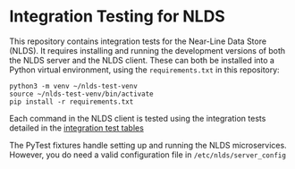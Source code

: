 Integration Testing for NLDS
============================

This repository contains integration tests for the Near-Line Data Store (NLDS).
It requires installing and running the development versions of both the NLDS 
server and the NLDS client.
These can both be installed into a Python virtual environment, using the
`requirements.txt` in this repository:

```
python3 -m venv ~/nlds-test-venv
source ~/nlds-test-venv/bin/activate
pip install -r requirements.txt
```

Each command in the NLDS client is tested using the integration tests detailed
in the [integration test tables](./docs/integration_testing/integration_testing.md)

The PyTest fixtures handle setting up and running the NLDS microservices.
However, you do need a valid configuration file in ``/etc/nlds/server_config``